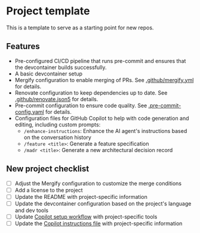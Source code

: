 # Project template

This is a template to serve as a starting point for new repos.

## Features

- Pre-configured CI/CD pipeline that runs pre-commit and ensures that the
  devcontainer builds successfully.
- A basic devcontainer setup
- Mergify configuration to enable merging of PRs. See
  [.github/mergify.yml](.github/mergify.yml) for details.
- Renovate configuration to keep dependencies up to date. See
  [.github/renovate.json5](.github/renovate.json5) for details.
- Pre-commit configuration to ensure code quality. See
  [.pre-commit-config.yaml](.pre-commit-config.yaml) for details.
- Configuration files for GitHub Copilot to help with code generation
  and editing, including custom prompts:
  - `/enhance-instructions`: Enhance the AI agent's instructions based on the
    conversation history
  - `/feature <title>`: Generate a feature specification
  - `/madr <title>`: Generate a new architectural decision record

## New project checklist

- [ ] Adjust the Mergify configuration to customize the merge conditions
- [ ] Add a license to the project
- [ ] Update the README with project-specific information
- [ ] Update the devcontainer configuration based on the project's language
  and dev tools
- [ ] Update [Copilot setup
  workflow](.github/workflows/copilot-setup-steps.yaml) with project-specific
  tools
- [ ] Update the [Copilot instructions file](.github/copilot-instructions.md)
  with project-specific information
